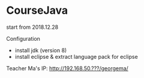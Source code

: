 # CourseJava
start from 2018.12.28

Configuration
- install jdk (version 8) 
- install eclipse & extract language pack for eclipse

Teacher Ma's IP: http://192.168.50.???/georgema/

